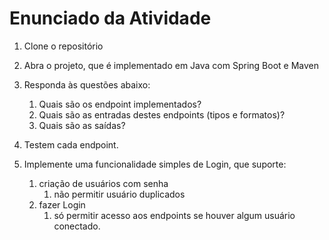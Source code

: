 # Enunciado da Atividade
1. Clone o repositório

1. Abra o projeto, que é implementado em Java com Spring Boot e Maven

1. Responda às questões abaixo:
    1. Quais são os endpoint implementados?
    2. Quais são as entradas destes endpoints (tipos e formatos)?
    3. Quais são as saídas?
1. Testem cada endpoint.
1. Implemente uma funcionalidade simples de Login, que suporte:
    1. criação de usuários com senha
        1. não permitir usuário duplicados
    1. fazer Login
       1. só permitir acesso aos endpoints se houver algum usuário conectado.
